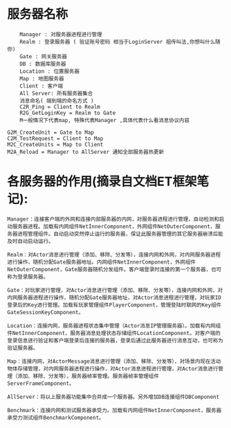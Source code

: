 # 服务器名称
        Manager : 对服务器进程进行管理
        Realm : 登录服务器 ( 验证账号密码 相当于LoginServer 祖传叫法,你想叫什么随你)
        Gate : 网关服务器
        DB : 数据库服务器
        Location : 位置服务器
        Map : 地图服务器
        Client : 客户端
        All Server: 所有服务器集合
        消息命名( 端到端的命名方式 )
        C2R_Ping = Client to Realm
        R2G_GetLoginKey = Realm to Gate
        M一般情况下代表map, 特殊代表Manager ,具体代表什么看消息协议内容

    G2M_CreateUnit = Gate to Map
    C2M_TestRequest = Client to Map
    M2C_CreateUnits = Map to Client
    M2A_Reload = Manager to AllServer 通知全部服务器热更新
# 各服务器的作用(摘录自文档ET框架笔记):
    Manager：连接客户端的外网和连接内部服务器的内网，对服务器进程进行管理，自动检测和启动服务器进程。加载有内网组件NetInnerComponent，外网组件NetOuterComponent，服务器进程管理组件。自动启动突然停止运行的服务器，保证此服务器管理的其它服务器崩溃后能及时自动启动运行。

    Realm：对Actor消息进行管理（添加、移除、分发等），连接内网和外网，对内网服务器进程进行操作，随机分配Gate服务器地址。内网组件NetInnerComponent，外网组件NetOuterComponent，Gate服务器随机分发组件。客户端登录时连接的第一个服务器，也可称为登录服务器。

    Gate：对玩家进行管理，对Actor消息进行管理（添加、移除、分发等），连接内网和外网，对内网服务器进程进行操作，随机分配Gate服务器地址，对Actor消息进程进行管理，对玩家ID登录后的Key进行管理。加载有玩家管理组件PlayerComponent，管理登陆时联网的Key组件GateSessionKeyComponent。

    Location：连接内网，服务器进程状态集中管理（Actor消息IP管理服务器）。加载有内网组件NetInnerComponent，服务器消息处理状态存储组件LocationComponent。对客户端的登录信息进行验证和客户端登录后连接的服务器，登录后通过此服务器进行消息互动，也可称为验证服务器。

    Map：连接内网，对ActorMessage消息进行管理（添加、移除、分发等），对场景内现在活动物体存储管理，对内网服务器进程进行操作，对Actor消息进程进行管理，对Actor消息进行管理（添加、移除、分发等），服务器帧率管理。服务器帧率管理组件ServerFrameComponent。

    AllServer：将以上服务器功能集中合并成一个服务器。另外增加DB连接组件DBComponent

    Benchmark：连接内网和测试服务器承受力。加载有内网组件NetInnerComponent，服务器承受力测试组件BenchmarkComponent。